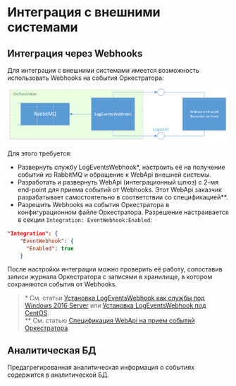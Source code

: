 # Интеграция с внешними системами 

## Интеграция через Webhooks

Для интеграции с внешними системами имеется возможность использовать Webhooks на события Оркестратора:

![](../../orchestrator-new/resources/deploy/integration-webhooks1.PNG)

Для этого требуется:

* Развернуть службу LogEventsWebhook\*, настроить её на получение событий из RabbitMQ и обращение к WebApi внешней системы.
* Разработать и развернуть WebApi (интеграционный шлюз) с 2-мя end-point для приема событий от Webhooks. Этот WebApi заказчик разрабатывает самостоятельно в соответствии со спецификацией\**. 
* Разрешить Webhooks на события Оркестратора в конфигурационном файле Оркестратора. Разрешение настраивается в секции `Integration: EventWebhook:Enabled`:

```json
"Integration": {
    "EventWebhook": {
      "Enabled": true
    }
```
После настройки интеграции можно проверить её работу, сопоставив записи журнала Оркестратора с записями в хранилище, в котором сохраняются события от Webhooks.

> \* См. статьи [Установка LogEventsWebhook как службы под Windows 2016 Server](https://docs.primo-rpa.ru/primo-rpa/orchestrator-new/install/windows/additional-components-win/logeventswebhook-win) или [Установка LogEventsWebhook под CentOS](https://docs.primo-rpa.ru/primo-rpa/orchestrator-new/install/linux/additional-components-linux/logeventswebhook-linux-centos).\
> \*\* См. статью [Спецификация WebApi на прием событий Оркестратора](https://docs.primo-rpa.ru/primo-rpa/orchestrator-new/admin/webapi-spec/webapi-orc-events.md). 

## Аналитическая БД

Предагрегированная аналитическая информация о событиях содержится в аналитической БД.
